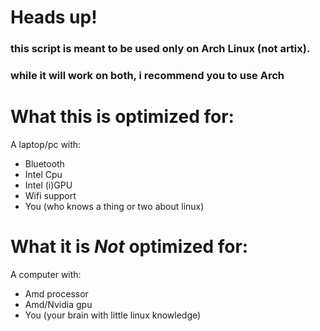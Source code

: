 # Heads up!
### this script is meant to be used **only on Arch Linux** (not artix).
### while it will work on both, i recommend you to use Arch 

# What this is optimized for:
A laptop/pc with:
* Bluetooth
* Intel Cpu
* Intel (i)GPU
* Wifi support
* You (who knows a thing or two about linux)

# What it is *Not* optimized for:
A computer with:
* Amd processor
* Amd/Nvidia gpu
* You (your brain with little linux knowledge)

